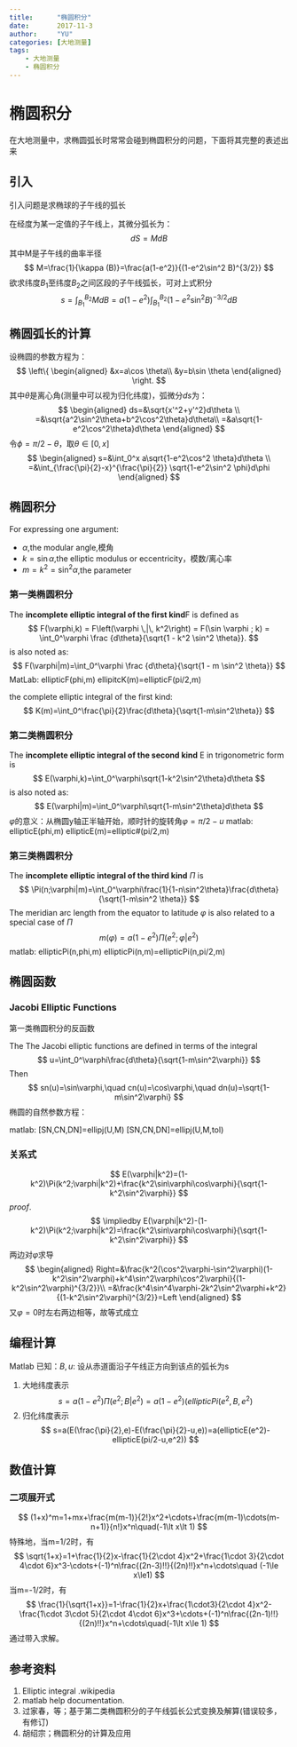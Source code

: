 ```yaml
---
title:      "椭圆积分"
date:       2017-11-3
author:     "YU"
categories: [大地测量]
tags:
    - 大地测量
    - 椭圆积分
---
```


# 椭圆积分

在大地测量中，求椭圆弧长时常常会碰到椭圆积分的问题，下面将其完整的表述出来

## 引入

引入问题是求椭球的子午线的弧长

在经度为某一定值的子午线上，其微分弧长为：
$$dS=MdB$$
其中M是子午线的曲率半径
$$
M=\frac{1}{\kappa (B)}=\frac{a(1-e^2)}{(1-e^2\sin^2 B)^{3/2}}
$$
欲求纬度$B_1$至纬度$B_2$之间区段的子午线弧长，可对上式积分
$$
s=\int_{B_1}^{B_2}MdB=a(1-e^2)\int_{B_1}^{B_2}(1-e^2\sin^2 B)^{-3/2}dB
$$

## 椭圆弧长的计算

设椭圆的参数方程为：
$$ \left\{
\begin{aligned}
&x=a\cos \theta\\
&y=b\sin \theta
\end{aligned}
\right.
$$
其中$\theta$是离心角(测量中可以视为归化纬度)，弧微分$ds$为：
$$
\begin{aligned}
ds=&\sqrt{x'^2+y'^2}d\theta \\
=&\sqrt{a^2\sin^2\theta+b^2\cos^2\theta}d\theta\\
=&a\sqrt{1-e^2\cos^2\theta}d\theta
\end{aligned}
$$
令$\phi=\pi/2-\theta$，取$\theta\in [0,x]$
$$
\begin{aligned}
s=&\int_0^x a\sqrt{1-e^2\cos^2 \theta}d\theta \\
=&\int_{\frac{\pi}{2}-x}^{\frac{\pi}{2}} \sqrt{1-e^2\sin^2 \phi}d\phi
\end{aligned}
$$

## 椭圆积分
For expressing one argument:
* $\alpha$,the modular angle,模角
* $k=\sin\alpha$,the elliptic modulus or eccentricity，模数/离心率
* $m=k^2=\sin^2\alpha$,the parameter

### 第一类椭圆积分

The **incomplete elliptic integral of the first kind**F is defined as
$$
 F(\varphi,k) = F\left(\varphi \,|\, k^2\right) = F(\sin \varphi ; k) = \int_0^\varphi \frac {d\theta}{\sqrt{1 - k^2 \sin^2 \theta}}.
$$
is also noted as:
$$
F(\varphi|m)=\int_0^\varphi \frac {d\theta}{\sqrt{1 - m \sin^2 \theta}}
$$
MatLab:
ellipticF(phi,m)
ellipitcK(m)=ellipticF(pi/2,m)

the complete elliptic integral of the first kind:
$$
K(m)=\int_0^\frac{\pi}{2}\frac{d\theta}{\sqrt{1-m\sin^2\theta}}
$$

### 第二类椭圆积分

The **incomplete elliptic integral of the second kind** E in trigonometric form is
$$
E(\varphi,k)=\int_0^\varphi\sqrt{1-k^2\sin^2\theta}d\theta
$$
is also noted as:
$$
E(\varphi|m)=\int_0^\varphi\sqrt{1-m\sin^2\theta}d\theta
$$
$\varphi$的意义：从椭圆y轴正半轴开始，顺时针的旋转角$\varphi=\pi/2-u$
matlab:
ellipticE(phi,m)
ellipticE(m)=elliptic#(pi/2,m)

### 第三类椭圆积分

The **incomplete elliptic integral of the third kind** $\Pi$ is
$$
\Pi(n;\varphi|m)=\int_0^\varphi\frac{1}{1-n\sin^2\theta}\frac{d\theta}{\sqrt{1-m\sin^2 \theta}}
$$
The meridian arc length from the equator to latitude $\varphi$ is also related to a special case of $\Pi$
$$
m(\varphi)=a(1-e^2)\Pi(e^2;\varphi|e^2)
$$
matlab:
ellipticPi(n,phi,m)
ellipticPi(n,m)=ellipticPi(n,pi/2,m)

## 椭圆函数

### Jacobi Elliptic Functions

第一类椭圆积分的反函数

The The Jacobi elliptic functions are defined in terms of the integral
$$
u=\int_0^\varphi\frac{d\theta}{\sqrt{1-m\sin^2\varphi}}
$$
Then
$$
sn(u)=\sin\varphi,\quad cn(u)=\cos\varphi,\quad dn(u)=\sqrt{1-m\sin^2\varphi}
$$
椭圆的自然参数方程：

matlab:
[SN,CN,DN]=ellipj(U,M)
[SN,CN,DN]=ellipj(U,M,tol)
### 关系式

$$
E(\varphi|k^2)=(1-k^2)\Pi(k^2;\varphi|k^2)+\frac{k^2\sin\varphi\cos\varphi}{\sqrt{1-k^2\sin^2\varphi}}
$$
$proof.$
$$
\impliedby E(\varphi|k^2)-(1-k^2)\Pi(k^2;\varphi|k^2)=\frac{k^2\sin\varphi\cos\varphi}{\sqrt{1-k^2\sin^2\varphi}}
$$
两边对$\varphi$求导
$$
\begin{aligned}
Right=&\frac{k^2(\cos^2\varphi-\sin^2\varphi)(1-k^2\sin^2\varphi)+k^4\sin^2\varphi\cos^2\varphi}{(1-k^2\sin^2\varphi)^{3/2}}\\
=&\frac{k^4\sin^4\varphi-2k^2\sin^2\varphi+k^2}{(1-k^2\sin^2\varphi)^{3/2}}=Left
\end{aligned}
$$
又$\varphi=0$时左右两边相等，故等式成立

## 编程计算
Matlab
已知：$B,u$:
设从赤道面沿子午线正方向到该点的弧长为s
1. 大地纬度表示
$$
s=a(1-e^2)\Pi(e^2;B|e^2)=a(1-e^2)(ellipticPi(e^2,B,e^2)
$$
2. 归化纬度表示
$$
s=a(E(\frac{\pi}{2},e)-E(\frac{\pi}{2}-u,e))=a(ellipticE(e^2)-ellipticE(pi/2-u,e^2))
$$

## 数值计算

### 二项展开式

$$
(1+x)^m=1+mx+\frac{m(m-1)}{2!}x^2+\cdots+\frac{m(m-1)\cdots(m-n+1)}{n!}x^n\quad(-1\lt x\lt 1)
$$
特殊地，当m=1/2时，有
$$
\sqrt{1+x}=1+\frac{1}{2}x-\frac{1}{2\cdot 4}x^2+\frac{1\cdot 3}{2\cdot 4\cdot 6}x^3-\cdots+(-1)^n\frac{(2n-3)!!}{(2n)!!}x^n+\cdots\quad (-1\le x\le1)
$$
当m=-1/2时，有
$$
\frac{1}{\sqrt{1+x}}=1-\frac{1}{2}x+\frac{1\cdot3}{2\cdot 4}x^2-\frac{1\cdot 3\cdot 5}{2\cdot 4\cdot 6}x^3+\cdots+(-1)^n\frac{(2n-1)!!}{(2n)!!}x^n+\cdots\quad(-1\lt x\le 1)
$$
通过带入求解。
## 参考资料
1. Elliptic integral .wikipedia
2. matlab help documentation.
3. 过家春，等；基于第二类椭圆积分的子午线弧长公式变换及解算(错误较多，有修订)
4. 胡绍宗；椭圆积分的计算及应用